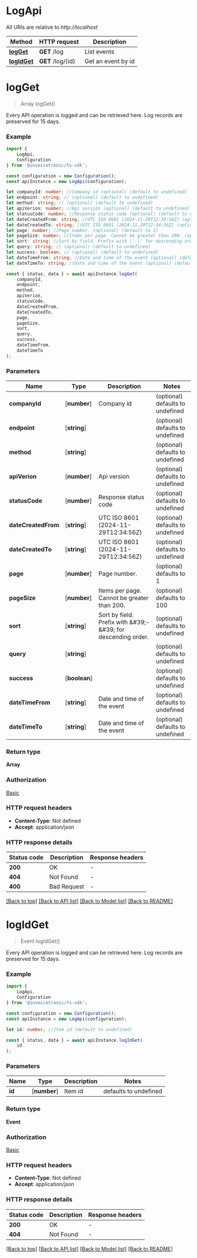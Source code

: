 # LogApi

All URIs are relative to *http://localhost*

|Method | HTTP request | Description|
|------------- | ------------- | -------------|
|[**logGet**](#logget) | **GET** /log | List events|
|[**logIdGet**](#logidget) | **GET** /log/{id} | Get an event by id|

# **logGet**
> Array<Event> logGet()

Every API operation is logged and can be retrieved here. Log records are preserved for 15 days.

### Example

```typescript
import {
    LogApi,
    Configuration
} from '@invoicetronic/ts-sdk';

const configuration = new Configuration();
const apiInstance = new LogApi(configuration);

let companyId: number; //Company id (optional) (default to undefined)
let endpoint: string; // (optional) (default to undefined)
let method: string; // (optional) (default to undefined)
let apiVerion: number; //Api version (optional) (default to undefined)
let statusCode: number; //Response status code (optional) (default to undefined)
let dateCreatedFrom: string; //UTC ISO 8601 (2024-11-29T12:34:56Z) (optional) (default to undefined)
let dateCreatedTo: string; //UTC ISO 8601 (2024-11-29T12:34:56Z) (optional) (default to undefined)
let page: number; //Page number. (optional) (default to 1)
let pageSize: number; //Items per page. Cannot be greater than 200. (optional) (default to 100)
let sort: string; //Sort by field. Prefix with \'-\' for descending order. (optional) (default to undefined)
let query: string; // (optional) (default to undefined)
let success: boolean; // (optional) (default to undefined)
let dateTimeFrom: string; //Date and time of the event (optional) (default to undefined)
let dateTimeTo: string; //Date and time of the event (optional) (default to undefined)

const { status, data } = await apiInstance.logGet(
    companyId,
    endpoint,
    method,
    apiVerion,
    statusCode,
    dateCreatedFrom,
    dateCreatedTo,
    page,
    pageSize,
    sort,
    query,
    success,
    dateTimeFrom,
    dateTimeTo
);
```

### Parameters

|Name | Type | Description  | Notes|
|------------- | ------------- | ------------- | -------------|
| **companyId** | [**number**] | Company id | (optional) defaults to undefined|
| **endpoint** | [**string**] |  | (optional) defaults to undefined|
| **method** | [**string**] |  | (optional) defaults to undefined|
| **apiVerion** | [**number**] | Api version | (optional) defaults to undefined|
| **statusCode** | [**number**] | Response status code | (optional) defaults to undefined|
| **dateCreatedFrom** | [**string**] | UTC ISO 8601 (2024-11-29T12:34:56Z) | (optional) defaults to undefined|
| **dateCreatedTo** | [**string**] | UTC ISO 8601 (2024-11-29T12:34:56Z) | (optional) defaults to undefined|
| **page** | [**number**] | Page number. | (optional) defaults to 1|
| **pageSize** | [**number**] | Items per page. Cannot be greater than 200. | (optional) defaults to 100|
| **sort** | [**string**] | Sort by field. Prefix with \&#39;-\&#39; for descending order. | (optional) defaults to undefined|
| **query** | [**string**] |  | (optional) defaults to undefined|
| **success** | [**boolean**] |  | (optional) defaults to undefined|
| **dateTimeFrom** | [**string**] | Date and time of the event | (optional) defaults to undefined|
| **dateTimeTo** | [**string**] | Date and time of the event | (optional) defaults to undefined|


### Return type

**Array<Event>**

### Authorization

[Basic](../README.md#Basic)

### HTTP request headers

 - **Content-Type**: Not defined
 - **Accept**: application/json


### HTTP response details
| Status code | Description | Response headers |
|-------------|-------------|------------------|
|**200** | OK |  -  |
|**404** | Not Found |  -  |
|**400** | Bad Request |  -  |

[[Back to top]](#) [[Back to API list]](../README.md#documentation-for-api-endpoints) [[Back to Model list]](../README.md#documentation-for-models) [[Back to README]](../README.md)

# **logIdGet**
> Event logIdGet()

Every API operation is logged and can be retrieved here. Log records are preserved for 15 days.

### Example

```typescript
import {
    LogApi,
    Configuration
} from '@invoicetronic/ts-sdk';

const configuration = new Configuration();
const apiInstance = new LogApi(configuration);

let id: number; //Item id (default to undefined)

const { status, data } = await apiInstance.logIdGet(
    id
);
```

### Parameters

|Name | Type | Description  | Notes|
|------------- | ------------- | ------------- | -------------|
| **id** | [**number**] | Item id | defaults to undefined|


### Return type

**Event**

### Authorization

[Basic](../README.md#Basic)

### HTTP request headers

 - **Content-Type**: Not defined
 - **Accept**: application/json


### HTTP response details
| Status code | Description | Response headers |
|-------------|-------------|------------------|
|**200** | OK |  -  |
|**404** | Not Found |  -  |

[[Back to top]](#) [[Back to API list]](../README.md#documentation-for-api-endpoints) [[Back to Model list]](../README.md#documentation-for-models) [[Back to README]](../README.md)

